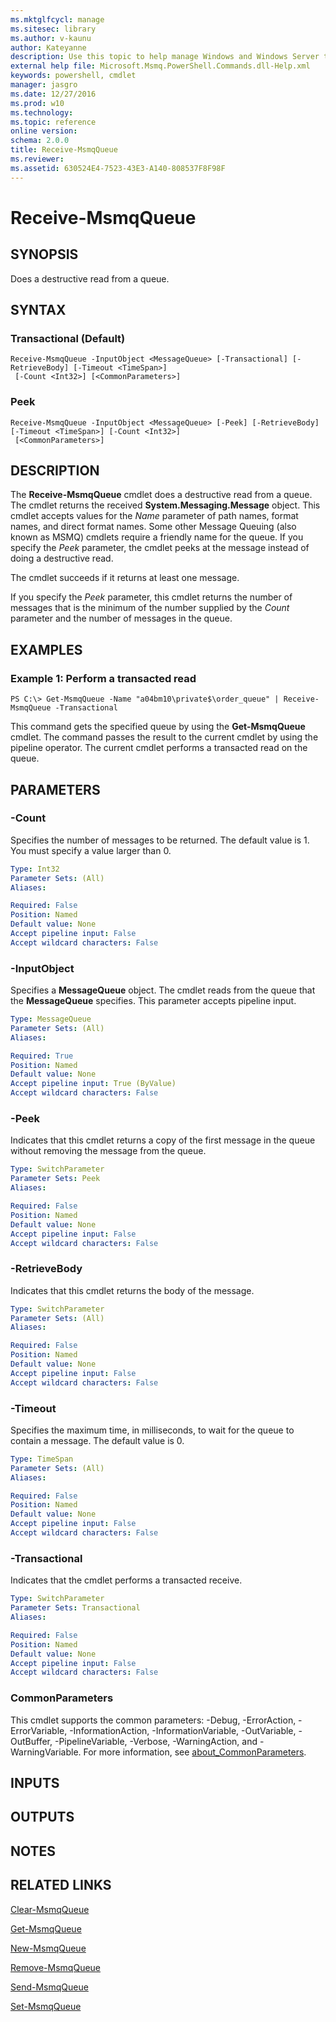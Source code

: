 ```yaml
---
ms.mktglfcycl: manage
ms.sitesec: library
ms.author: v-kaunu
author: Kateyanne
description: Use this topic to help manage Windows and Windows Server technologies with Windows PowerShell.
external help file: Microsoft.Msmq.PowerShell.Commands.dll-Help.xml
keywords: powershell, cmdlet
manager: jasgro
ms.date: 12/27/2016
ms.prod: w10
ms.technology: 
ms.topic: reference
online version: 
schema: 2.0.0
title: Receive-MsmqQueue
ms.reviewer:
ms.assetid: 630524E4-7523-43E3-A140-808537F8F98F
---
```


# Receive-MsmqQueue

## SYNOPSIS
Does a destructive read from a queue.

## SYNTAX

### Transactional (Default)
```
Receive-MsmqQueue -InputObject <MessageQueue> [-Transactional] [-RetrieveBody] [-Timeout <TimeSpan>]
 [-Count <Int32>] [<CommonParameters>]
```

### Peek
```
Receive-MsmqQueue -InputObject <MessageQueue> [-Peek] [-RetrieveBody] [-Timeout <TimeSpan>] [-Count <Int32>]
 [<CommonParameters>]
```

## DESCRIPTION
The **Receive-MsmqQueue** cmdlet does a destructive read from a queue.
The cmdlet returns the received **System.Messaging.Message** object.
This cmdlet accepts values for the *Name* parameter of path names, format names, and direct format names.
Some other Message Queuing (also known as MSMQ) cmdlets require a friendly name for the queue.
If you specify the *Peek* parameter, the cmdlet peeks at the message instead of doing a destructive read.

The cmdlet succeeds if it returns at least one message.

If you specify the *Peek* parameter, this cmdlet returns the number of messages that is the minimum of the number supplied by the *Count* parameter and the number of messages in the queue.

## EXAMPLES

### Example 1: Perform a transacted read
```
PS C:\> Get-MsmqQueue -Name "a04bm10\private$\order_queue" | Receive-MsmqQueue -Transactional
```

This command gets the specified queue by using the **Get-MsmqQueue** cmdlet.
The command passes the result to the current cmdlet by using the pipeline operator.
The current cmdlet performs a transacted read on the queue.

## PARAMETERS

### -Count
Specifies the number of messages to be returned.
The default value is 1.
You must specify a value larger than 0.

```yaml
Type: Int32
Parameter Sets: (All)
Aliases: 

Required: False
Position: Named
Default value: None
Accept pipeline input: False
Accept wildcard characters: False
```

### -InputObject
Specifies a **MessageQueue** object.
The cmdlet reads from the queue that the **MessageQueue** specifies.
This parameter accepts pipeline input.

```yaml
Type: MessageQueue
Parameter Sets: (All)
Aliases: 

Required: True
Position: Named
Default value: None
Accept pipeline input: True (ByValue)
Accept wildcard characters: False
```

### -Peek
Indicates that this cmdlet returns a copy of the first message in the queue without removing the message from the queue.

```yaml
Type: SwitchParameter
Parameter Sets: Peek
Aliases: 

Required: False
Position: Named
Default value: None
Accept pipeline input: False
Accept wildcard characters: False
```

### -RetrieveBody
Indicates that this cmdlet returns the body of the message.

```yaml
Type: SwitchParameter
Parameter Sets: (All)
Aliases: 

Required: False
Position: Named
Default value: None
Accept pipeline input: False
Accept wildcard characters: False
```

### -Timeout
Specifies the maximum time, in milliseconds, to wait for the queue to contain a message.
The default value is 0.

```yaml
Type: TimeSpan
Parameter Sets: (All)
Aliases: 

Required: False
Position: Named
Default value: None
Accept pipeline input: False
Accept wildcard characters: False
```

### -Transactional
Indicates that the cmdlet performs a transacted receive.

```yaml
Type: SwitchParameter
Parameter Sets: Transactional
Aliases: 

Required: False
Position: Named
Default value: None
Accept pipeline input: False
Accept wildcard characters: False
```

### CommonParameters
This cmdlet supports the common parameters: -Debug, -ErrorAction, -ErrorVariable, -InformationAction, -InformationVariable, -OutVariable, -OutBuffer, -PipelineVariable, -Verbose, -WarningAction, and -WarningVariable. For more information, see [about_CommonParameters](http://go.microsoft.com/fwlink/?LinkID=113216).

## INPUTS

## OUTPUTS

## NOTES

## RELATED LINKS

[Clear-MsmqQueue](./Clear-MSMQQueue.md)

[Get-MsmqQueue](./Get-MsmqQueue.md)

[New-MsmqQueue](./New-MsmqQueue.md)

[Remove-MsmqQueue](./Remove-MsmqQueue.md)

[Send-MsmqQueue](./Send-MsmqQueue.md)

[Set-MsmqQueue](./Set-MsmqQueue.md)

